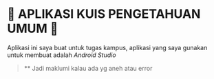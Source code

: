 <p align="center">
</p>

# 🌟 **APLIKASI KUIS PENGETAHUAN UMUM** 🌟

Aplikasi ini saya buat untuk tugas kampus, aplikasi yang saya gunakan untuk membuat adalah *Android Studio*

> ** Jadi maklumi kalau ada yg aneh atau error



<p align="center">
